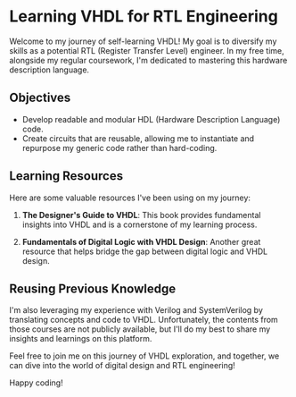 # Learning VHDL for RTL Engineering

Welcome to my journey of self-learning VHDL! My goal is to diversify my skills as a potential RTL (Register Transfer Level) engineer. In my free time, alongside my regular coursework, I'm dedicated to mastering this hardware description language.

## Objectives

- Develop readable and modular HDL (Hardware Description Language) code.
- Create circuits that are reusable, allowing me to instantiate and repurpose my generic code rather than hard-coding.

## Learning Resources

Here are some valuable resources I've been using on my journey:

1. **The Designer's Guide to VHDL**: This book provides fundamental insights into VHDL and is a cornerstone of my learning process.

2. **Fundamentals of Digital Logic with VHDL Design**: Another great resource that helps bridge the gap between digital logic and VHDL design.

## Reusing Previous Knowledge

I'm also leveraging my experience with Verilog and SystemVerilog by translating concepts and code to VHDL. Unfortunately, the contents from those courses are not publicly available, but I'll do my best to share my insights and learnings on this platform.

Feel free to join me on this journey of VHDL exploration, and together, we can dive into the world of digital design and RTL engineering!

Happy coding!
